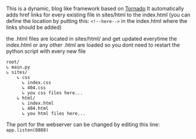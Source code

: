 This is a dynamic, blog like framework based on [Tornado](https://www.tornadoweb.org/en/stable/)
It automatically adds href links for every existing file in sites/html to the index.html (you can define the location by putting this: ```<!--here-->``` in the index.html where the links should be added)

the .html files are located in sites/html/ and get updated everytime the index.html or any other .html are loaded so you dont need to restart the python script with every new file

```
root/
↳ main.py
↳ sites/
    ↳ css
      ↳ index.css
      ↳ 404.css
      ↳ you css files here... 
    ↳ html/
      ↳ index.html
      ↳ 404.html
      ↳ you html files here...
```

The port for the webserver can be changed by editing this line: ```app.listen(8888)```
